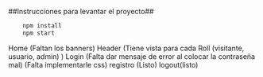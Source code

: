 ##Instrucciones para levantar el proyecto##

```bash
    npm install
    npm start
```

Home (Faltan los banners)
Header (Tiene vista para cada Roll (visitante, usuario, admin) )
Login (Falta dar mensaje de error al colocar la contraseña mal) (Falta implementarle css)
registro (Listo)
logout(listo)
